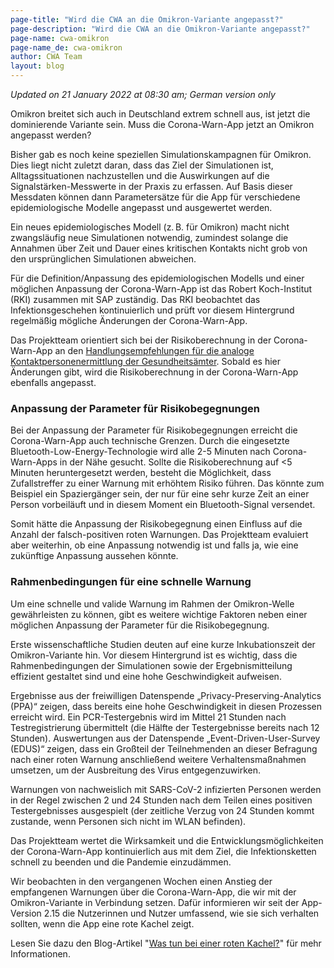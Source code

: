 ```yaml
---
page-title: "Wird die CWA an die Omikron-Variante angepasst?"
page-description: "Wird die CWA an die Omikron-Variante angepasst?"
page-name: cwa-omikron
page-name_de: cwa-omikron
author: CWA Team
layout: blog
---
```


*Updated on 21 January 2022 at 08:30 am; German version only*

Omikron breitet sich auch in Deutschland extrem schnell aus, ist jetzt die dominierende Variante sein. Muss die Corona-Warn-App jetzt an Omikron angepasst werden? 

Bisher gab es noch keine speziellen Simulationskampagnen für Omikron. Dies liegt nicht zuletzt daran, dass das Ziel der Simulationen ist, Alltagssituationen nachzustellen und die Auswirkungen auf die Signalstärken-Messwerte in der Praxis zu erfassen. Auf Basis dieser Messdaten können dann Parametersätze für die App für verschiedene epidemiologische Modelle angepasst und ausgewertet werden.  
 

<!-- overview -->

Ein neues epidemiologisches Modell (z. B. für Omikron) macht nicht zwangsläufig neue Simulationen notwendig, zumindest solange die Annahmen über Zeit und Dauer eines kritischen Kontakts nicht grob von den ursprünglichen Simulationen abweichen.  

Für die Definition/Anpassung des epidemiologischen Modells und einer möglichen Anpassung der Corona-Warn-App ist das Robert Koch-Institut (RKI) zusammen mit SAP zuständig. Das RKI beobachtet das Infektionsgeschehen kontinuierlich und prüft vor diesem Hintergrund regelmäßig mögliche Änderungen der Corona-Warn-App.

Das Projektteam orientiert sich bei der Risikoberechnung in der Corona-Warn-App an den [Handlungsempfehlungen für die analoge Kontaktpersonenermittlung der Gesundheitsämter](https://www.rki.de/DE/Content/InfAZ/N/Neuartiges_Coronavirus/Kontaktperson/Management.html). Sobald es hier Änderungen gibt, wird die Risikoberechnung in der Corona-Warn-App ebenfalls angepasst. 

### Anpassung der Parameter für Risikobegegnungen 

Bei der Anpassung der Parameter für Risikobegegnungen erreicht die Corona-Warn-App auch technische Grenzen. Durch die eingesetzte Bluetooth-Low-Energy-Technologie wird alle 2-5 Minuten nach Corona-Warn-Apps in der Nähe gesucht. Sollte die Risikoberechnung auf <5 Minuten heruntergesetzt werden, besteht die Möglichkeit, dass Zufallstreffer zu einer Warnung mit erhöhtem Risiko führen. Das könnte zum Beispiel ein Spaziergänger sein, der nur für eine sehr kurze Zeit an einer Person vorbeiläuft und in diesem Moment ein Bluetooth-Signal versendet. 

Somit hätte die Anpassung der Risikobegegnung einen Einfluss auf die Anzahl der falsch-positiven roten Warnungen. Das Projektteam evaluiert aber weiterhin, ob eine Anpassung notwendig ist und falls ja, wie eine zukünftige Anpassung aussehen könnte. 

### Rahmenbedingungen für eine schnelle Warnung 

Um eine schnelle und valide Warnung im Rahmen der Omikron-Welle gewährleisten zu können, gibt es weitere wichtige Faktoren neben einer möglichen Anpassung der Parameter für die Risikobegegnung. 

Erste wissenschaftliche Studien deuten auf eine kurze Inkubationszeit der Omikron-Variante hin. Vor diesem Hintergrund ist es wichtig, dass die Rahmenbedingungen der Simulationen sowie der Ergebnismitteilung effizient gestaltet sind und eine hohe Geschwindigkeit aufweisen. 

Ergebnisse aus der freiwilligen Datenspende „Privacy-Preserving-Analytics (PPA)“ zeigen, dass bereits eine hohe Geschwindigkeit in diesen Prozessen erreicht wird. Ein PCR-Testergebnis wird im Mittel 21 Stunden nach Testregistrierung übermittelt (die Hälfte der Testergebnisse bereits nach 12 Stunden). Auswertungen aus der Datenspende „Event-Driven-User-Survey (EDUS)“ zeigen, dass ein Großteil der Teilnehmenden an dieser Befragung nach einer roten Warnung anschließend weitere Verhaltensmaßnahmen umsetzen, um der Ausbreitung des Virus entgegenzuwirken.

Warnungen von nachweislich mit SARS-CoV-2 infizierten Personen werden in der Regel zwischen 2 und 24 Stunden nach dem Teilen eines positiven Testergebnisses ausgespielt (der zeitliche Verzug von 24 Stunden kommt zustande, wenn Personen sich nicht im WLAN befinden).

Das Projektteam wertet die Wirksamkeit und die Entwicklungsmöglichkeiten der Corona-Warn-App kontinuierlich aus mit dem Ziel, die Infektionsketten schnell zu beenden und die Pandemie einzudämmen. 

Wir beobachten in den vergangenen Wochen einen Anstieg der empfangenen Warnungen über die Corona-Warn-App, die wir mit der Omikron-Variante in Verbindung setzen. Dafür informieren wir seit der App-Version 2.15 die Nutzerinnen und Nutzer umfassend, wie sie sich verhalten sollten, wenn die App eine rote Kachel zeigt. 

Lesen Sie dazu den Blog-Artikel "[Was tun bei einer roten Kachel?](/de/blog/2021-12-15-cwa-red-tile-guidance)" für mehr Informationen. 
